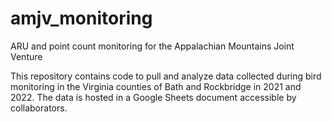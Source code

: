 # amjv_monitoring
ARU and point count monitoring for the Appalachian Mountains Joint Venture

This repository contains code to pull and analyze data collected during bird monitoring in the Virginia counties of Bath and Rockbridge in 2021 and 2022. 
The data is hosted in a Google Sheets document accessible by collaborators.
